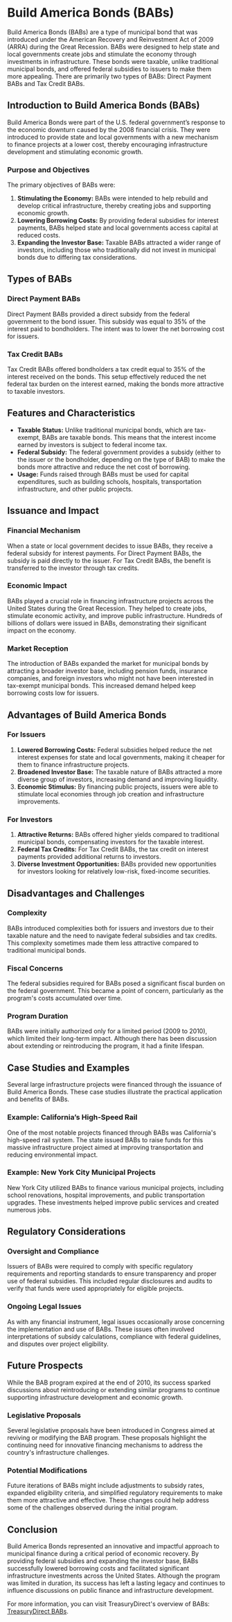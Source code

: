 # Build America Bonds (BABs)

Build America Bonds (BABs) are a type of municipal bond that was introduced under the American Recovery and Reinvestment Act of 2009 (ARRA) during the Great Recession. BABs were designed to help state and local governments create jobs and stimulate the economy through investments in infrastructure. These bonds were taxable, unlike traditional municipal bonds, and offered federal subsidies to issuers to make them more appealing. There are primarily two types of BABs: Direct Payment BABs and Tax Credit BABs.

## Introduction to Build America Bonds (BABs)
Build America Bonds were part of the U.S. federal government’s response to the economic downturn caused by the 2008 financial crisis. They were introduced to provide state and local governments with a new mechanism to finance projects at a lower cost, thereby encouraging infrastructure development and stimulating economic growth.

### Purpose and Objectives
The primary objectives of BABs were:
1. **Stimulating the Economy:** BABs were intended to help rebuild and develop critical infrastructure, thereby creating jobs and supporting economic growth.
2. **Lowering Borrowing Costs:** By providing federal subsidies for interest payments, BABs helped state and local governments access capital at reduced costs.
3. **Expanding the Investor Base:** Taxable BABs attracted a wider range of investors, including those who traditionally did not invest in municipal bonds due to differing tax considerations.

## Types of BABs
### Direct Payment BABs
Direct Payment BABs provided a direct subsidy from the federal government to the bond issuer. This subsidy was equal to 35% of the interest paid to bondholders. The intent was to lower the net borrowing cost for issuers.

### Tax Credit BABs
Tax Credit BABs offered bondholders a tax credit equal to 35% of the interest received on the bonds. This setup effectively reduced the net federal tax burden on the interest earned, making the bonds more attractive to taxable investors.

## Features and Characteristics
- **Taxable Status:** Unlike traditional municipal bonds, which are tax-exempt, BABs are taxable bonds. This means that the interest income earned by investors is subject to federal income tax.
- **Federal Subsidy:** The federal government provides a subsidy (either to the issuer or the bondholder, depending on the type of BAB) to make the bonds more attractive and reduce the net cost of borrowing.
- **Usage:** Funds raised through BABs must be used for capital expenditures, such as building schools, hospitals, transportation infrastructure, and other public projects.

## Issuance and Impact
### Financial Mechanism
When a state or local government decides to issue BABs, they receive a federal subsidy for interest payments. For Direct Payment BABs, the subsidy is paid directly to the issuer. For Tax Credit BABs, the benefit is transferred to the investor through tax credits.

### Economic Impact
BABs played a crucial role in financing infrastructure projects across the United States during the Great Recession. They helped to create jobs, stimulate economic activity, and improve public infrastructure. Hundreds of billions of dollars were issued in BABs, demonstrating their significant impact on the economy.

### Market Reception
The introduction of BABs expanded the market for municipal bonds by attracting a broader investor base, including pension funds, insurance companies, and foreign investors who might not have been interested in tax-exempt municipal bonds. This increased demand helped keep borrowing costs low for issuers.

## Advantages of Build America Bonds

### For Issuers
1. **Lowered Borrowing Costs:** Federal subsidies helped reduce the net interest expenses for state and local governments, making it cheaper for them to finance infrastructure projects.
2. **Broadened Investor Base:** The taxable nature of BABs attracted a more diverse group of investors, increasing demand and improving liquidity.
3. **Economic Stimulus:** By financing public projects, issuers were able to stimulate local economies through job creation and infrastructure improvements.

### For Investors
1. **Attractive Returns:** BABs offered higher yields compared to traditional municipal bonds, compensating investors for the taxable interest.
2. **Federal Tax Credits:** For Tax Credit BABs, the tax credit on interest payments provided additional returns to investors.
3. **Diverse Investment Opportunities:** BABs provided new opportunities for investors looking for relatively low-risk, fixed-income securities.

## Disadvantages and Challenges

### Complexity
BABs introduced complexities both for issuers and investors due to their taxable nature and the need to navigate federal subsidies and tax credits. This complexity sometimes made them less attractive compared to traditional municipal bonds.

### Fiscal Concerns
The federal subsidies required for BABs posed a significant fiscal burden on the federal government. This became a point of concern, particularly as the program's costs accumulated over time.

### Program Duration
BABs were initially authorized only for a limited period (2009 to 2010), which limited their long-term impact. Although there has been discussion about extending or reintroducing the program, it had a finite lifespan.

## Case Studies and Examples
Several large infrastructure projects were financed through the issuance of Build America Bonds. These case studies illustrate the practical application and benefits of BABs.

### Example: California’s High-Speed Rail
One of the most notable projects financed through BABs was California's high-speed rail system. The state issued BABs to raise funds for this massive infrastructure project aimed at improving transportation and reducing environmental impact.

### Example: New York City Municipal Projects
New York City utilized BABs to finance various municipal projects, including school renovations, hospital improvements, and public transportation upgrades. These investments helped improve public services and created numerous jobs.

## Regulatory Considerations
### Oversight and Compliance
Issuers of BABs were required to comply with specific regulatory requirements and reporting standards to ensure transparency and proper use of federal subsidies. This included regular disclosures and audits to verify that funds were used appropriately for eligible projects.

### Ongoing Legal Issues
As with any financial instrument, legal issues occasionally arose concerning the implementation and use of BABs. These issues often involved interpretations of subsidy calculations, compliance with federal guidelines, and disputes over project eligibility.

## Future Prospects
While the BAB program expired at the end of 2010, its success sparked discussions about reintroducing or extending similar programs to continue supporting infrastructure development and economic growth.

### Legislative Proposals
Several legislative proposals have been introduced in Congress aimed at reviving or modifying the BAB program. These proposals highlight the continuing need for innovative financing mechanisms to address the country's infrastructure challenges.

### Potential Modifications
Future iterations of BABs might include adjustments to subsidy rates, expanded eligibility criteria, and simplified regulatory requirements to make them more attractive and effective. These changes could help address some of the challenges observed during the initial program.

## Conclusion
Build America Bonds represented an innovative and impactful approach to municipal finance during a critical period of economic recovery. By providing federal subsidies and expanding the investor base, BABs successfully lowered borrowing costs and facilitated significant infrastructure investments across the United States. Although the program was limited in duration, its success has left a lasting legacy and continues to influence discussions on public finance and infrastructure development.

For more information, you can visit TreasuryDirect's overview of BABs: [TreasuryDirect BABs](https://www.treasurydirect.gov/instit/statreg/buildebonds/buildebonds.htm).